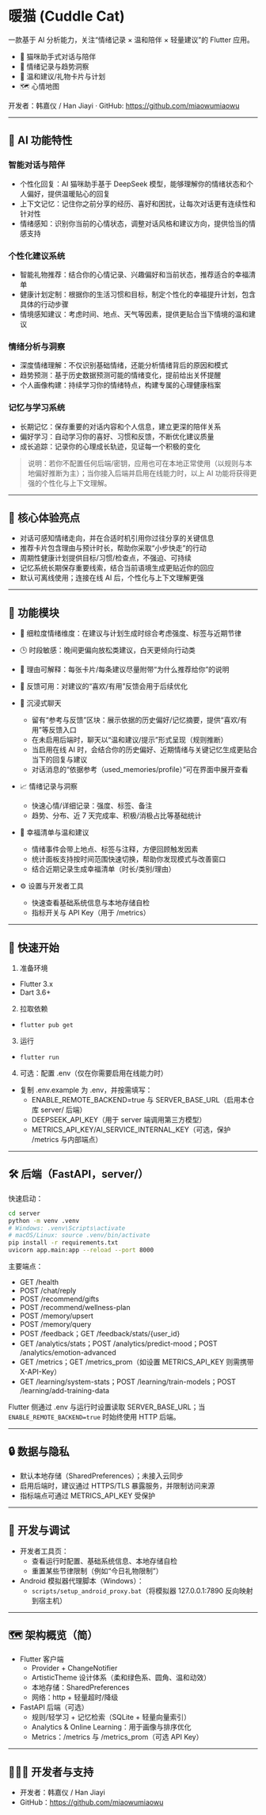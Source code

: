 # 暖猫 (Cuddle Cat)

一款基于 AI 分析能力，关注“情绪记录 × 温和陪伴 × 轻量建议”的 Flutter 应用。

- 🐾 猫咪助手式对话与陪伴
- 📓 情绪记录与趋势洞察
- 🎁 温和建议/礼物卡片与计划
- 🗺️ 心情地图

开发者：韩嘉仪 / Han Jiayi · GitHub: https://github.com/miaowumiaowu

---

## 🤖 AI 功能特性

### 智能对话与陪伴
- 个性化回复：AI 猫咪助手基于 DeepSeek 模型，能够理解你的情绪状态和个人偏好，提供温暖贴心的回复
- 上下文记忆：记住你之前分享的经历、喜好和困扰，让每次对话更有连续性和针对性
- 情绪感知：识别你当前的心情状态，调整对话风格和建议方向，提供恰当的情感支持

### 个性化建议系统
- 智能礼物推荐：结合你的心情记录、兴趣偏好和当前状态，推荐适合的幸福清单
- 健康计划定制：根据你的生活习惯和目标，制定个性化的幸福提升计划，包含具体的行动步骤
- 情境感知建议：考虑时间、地点、天气等因素，提供更贴合当下情境的温和建议

### 情绪分析与洞察
- 深度情绪理解：不仅识别基础情绪，还能分析情绪背后的原因和模式
- 趋势预测：基于历史数据预测可能的情绪变化，提前给出关怀提醒
- 个人画像构建：持续学习你的情绪特点，构建专属的心理健康档案

### 记忆与学习系统
- 长期记忆：保存重要的对话内容和个人信息，建立更深的陪伴关系
- 偏好学习：自动学习你的喜好、习惯和反馈，不断优化建议质量
- 成长追踪：记录你的心理成长轨迹，见证每一个积极的变化

> 说明：若你不配置任何后端/密钥，应用也可在本地正常使用（以规则与本地偏好推断为主）；当你接入后端并启用在线能力时，以上 AI 功能将获得更强的个性化与上下文理解。

---

## 🌟 核心体验亮点
- 对话可感知情绪走向，并在合适时机引用你过往分享的关键信息
- 推荐卡片包含理由与预计时长，帮助你采取“小步快走”的行动
- 周期性健康计划提供目标/习惯/检查点，不强迫、可持续
- 记忆系统长期保存重要线索，结合当前语境生成更贴近你的回应
- 默认可离线使用；连接在线 AI 后，个性化与上下文理解更强


---

## 🧩 功能模块

- 🧠 细粒度情绪维度：在建议与计划生成时综合考虑强度、标签与近期节律
- 🕒 时段敏感：晚间更偏向放松类建议，白天更倾向行动类
- 🧾 理由可解释：每张卡片/每条建议尽量附带“为什么推荐给你”的说明
- 🔁 反馈可用：对建议的“喜欢/有用”反馈会用于后续优化


- 💬 沉浸式聊天
  - 留有“参考与反馈”区块：展示依据的历史偏好/记忆摘要，提供“喜欢/有用”等反馈入口
  - 在未启用后端时，聊天以“温和建议/提示”形式呈现（规则推断）
  - 当启用在线 AI 时，会结合你的历史偏好、近期情绪与关键记忆生成更贴合当下的回复与建议
  - 对话消息的“依据参考（used_memories/profile）”可在界面中展开查看

- 📈 情绪记录与洞察
  - 快速心情/详细记录：强度、标签、备注
  - 趋势、分布、近 7 天完成率、积极/消极占比等基础统计
- 🎯 幸福清单与温和建议
  - 情绪事件会带上地点、标签与注释，方便回顾触发因素
  - 统计面板支持按时间范围快速切换，帮助你发现模式与改善窗口
  - 结合近期记录生成幸福清单（时长/类别/理由）
- ⚙️ 设置与开发者工具
  - 快速查看基础系统信息与本地存储自检
  - 指标开关与 API Key（用于 /metrics）

---

## 🚀 快速开始

1) 准备环境
- Flutter 3.x
- Dart 3.6+

2) 拉取依赖
- `flutter pub get`

3) 运行
- `flutter run`

4) 可选：配置 .env（仅在你需要启用在线能力时）
- 复制 .env.example 为 .env，并按需填写：
  - ENABLE_REMOTE_BACKEND=true 与 SERVER_BASE_URL（启用本仓库 server/ 后端）
  - DEEPSEEK_API_KEY（用于 server 端调用第三方模型）
  - METRICS_API_KEY/AI_SERVICE_INTERNAL_KEY（可选，保护 /metrics 与内部端点）

---

## 🛠️ 后端（FastAPI，server/）

快速启动：
```bash
cd server
python -m venv .venv
# Windows: .venv\Scripts\activate
# macOS/Linux: source .venv/bin/activate
pip install -r requirements.txt
uvicorn app.main:app --reload --port 8000
```

主要端点：
- GET  /health
- POST /chat/reply
- POST /recommend/gifts
- POST /recommend/wellness-plan
- POST /memory/upsert
- POST /memory/query
- POST /feedback；GET /feedback/stats/{user_id}
- GET  /analytics/stats；POST /analytics/predict-mood；POST /analytics/emotion-advanced
- GET  /metrics；GET /metrics_prom（如设置 METRICS_API_KEY 则需携带 X-API-Key）
- GET  /learning/system-stats；POST /learning/train-models；POST /learning/add-training-data

Flutter 侧通过 .env 与运行时设置读取 SERVER_BASE_URL；当 `ENABLE_REMOTE_BACKEND=true` 时始终使用 HTTP 后端。

---

## 🔒 数据与隐私

- 默认本地存储（SharedPreferences）；未接入云同步
- 启用后端时，建议通过 HTTPS/TLS 暴露服务，并限制访问来源
- 指标端点可通过 METRICS_API_KEY 受保护

---

## 🧪 开发与调试

- 开发者工具页：
  - 查看运行时配置、基础系统信息、本地存储自检
  - 重置某些节律限制（例如“今日礼物限制”）
- Android 模拟器代理脚本（Windows）：
  - `scripts/setup_android_proxy.bat`（将模拟器 127.0.0.1:7890 反向映射到宿主机）

---

## 🗺️ 架构概览（简）

- Flutter 客户端
  - Provider + ChangeNotifier
  - ArtisticTheme 设计体系（柔和绿色系、圆角、温和动效）
  - 本地存储：SharedPreferences
  - 网络：http + 轻量超时/降级
- FastAPI 后端（可选）
  - 规则/轻学习 + 记忆检索（SQLite + 轻量向量索引）
  - Analytics & Online Learning：用于画像与排序优化
  - Metrics：/metrics 与 /metrics_prom（可选 API Key）


---

## 👩🏻‍💻 开发者与支持

- 开发者：韩嘉仪 / Han Jiayi
- GitHub：https://github.com/miaowumiaowu

